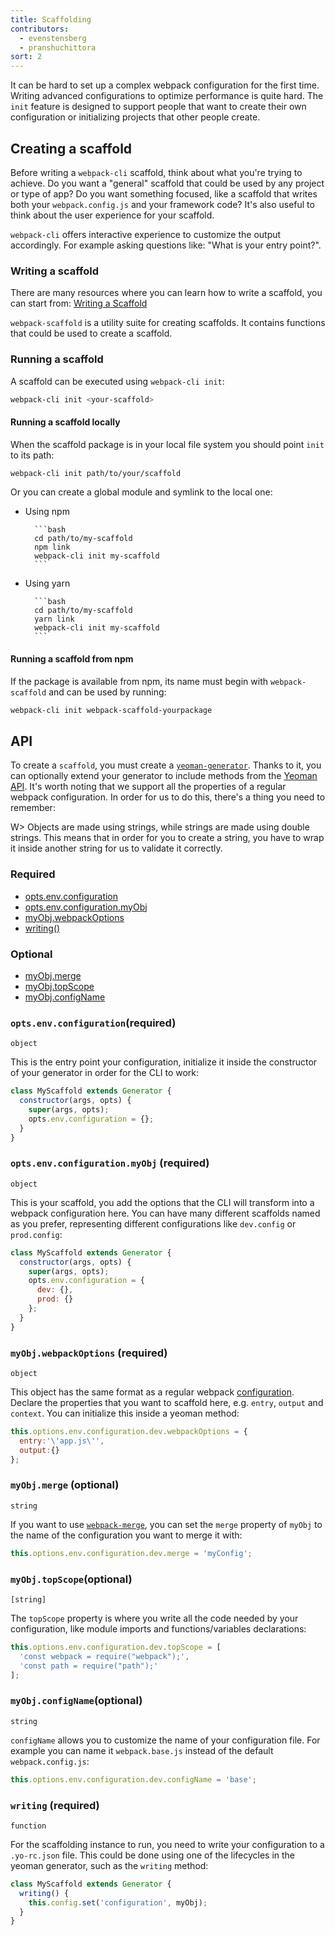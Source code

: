 ```yaml
---
title: Scaffolding
contributors:
  - evenstensberg
  - pranshuchittora
sort: 2
---
```


It can be hard to set up a complex webpack configuration for the first time. Writing advanced configurations to optimize performance is quite hard. The `init` feature is designed to support people that want to create their own configuration or initializing projects that other people create.

## Creating a scaffold

Before writing a `webpack-cli` scaffold, think about what you're trying to achieve. Do you want a "general" scaffold that could be used by any project or type of app? Do you want something focused, like a scaffold that writes both your `webpack.config.js` and your framework code? It's also useful to think about the user experience for your scaffold.

`webpack-cli` offers interactive experience to customize the output accordingly. For example asking questions like: "What is your entry point?".

### Writing a scaffold

There are many resources where you can learn how to write a scaffold, you can start from: [Writing a Scaffold](/contribute/writing-a-scaffold/)

`webpack-scaffold` is a utility suite for creating scaffolds. It contains functions that could be used to create a scaffold.

### Running a scaffold

A scaffold can be executed using `webpack-cli init`:

```bash
webpack-cli init <your-scaffold>
```

#### Running a scaffold locally

When the scaffold package is in your local file system you should point `init` to its path:

```bash
webpack-cli init path/to/your/scaffold
```

Or you can create a global module and symlink to the local one:

- Using npm

      	```bash
      	cd path/to/my-scaffold
      	npm link
      	webpack-cli init my-scaffold
      	```

- Using yarn

      	```bash
      	cd path/to/my-scaffold
      	yarn link
      	webpack-cli init my-scaffold
        ```

#### Running a scaffold from npm

If the package is available from npm, its name must begin with `webpack-scaffold` and can be used by running:

```bash
webpack-cli init webpack-scaffold-yourpackage
```

## API

To create a `scaffold`, you must create a [`yeoman-generator`](http://yeoman.io/authoring/). Thanks to it, you can optionally extend your generator to include methods from the [Yeoman API](http://yeoman.io/learning/). It's worth noting that we support all the properties of a regular webpack configuration. In order for us to do this, there's a thing you need to remember:

W> Objects are made using strings, while strings are made using double strings. This means that in order for you to create a string, you have to wrap it inside another string for us to validate it correctly.

### Required

- [opts.env.configuration](#optsenvconfiguration-required)
- [opts.env.configuration.myObj](#optsenvconfigurationmyObj-required)
- [myObj.webpackOptions](#myObjwebpackOptions-required)
- [writing()](<#writing()-required>)

### Optional

- [myObj.merge](#myObjmerge-optional)
- [myObj.topScope](#myObjtopScope-optional)
- [myObj.configName](#myObjconfigName-optional)

### `opts.env.configuration`(required)

`object`

This is the entry point your configuration, initialize it inside the constructor of your generator in order for the CLI to work:

```js
class MyScaffold extends Generator {
  constructor(args, opts) {
    super(args, opts);
    opts.env.configuration = {};
  }
}
```

### `opts.env.configuration.myObj` (required)

`object`

This is your scaffold, you add the options that the CLI will transform into a webpack configuration here. You can have many different scaffolds named as you prefer, representing different configurations like `dev.config` or `prod.config`:

```js
class MyScaffold extends Generator {
  constructor(args, opts) {
    super(args, opts);
    opts.env.configuration = {
      dev: {},
      prod: {}
    };
  }
}
```

### `myObj.webpackOptions` (required)

`object`

This object has the same format as a regular webpack [configuration](/configuration/). Declare the properties that you want to scaffold here, e.g. `entry`, `output` and `context`. You can initialize this inside a yeoman method:

```js
this.options.env.configuration.dev.webpackOptions = {
  entry:'\'app.js\'',
  output:{}
};
```

### `myObj.merge` (optional)

`string`

If you want to use [`webpack-merge`](https://github.com/survivejs/webpack-merge), you can set the `merge` property of `myObj` to the name of the configuration you want to merge it with:

```js
this.options.env.configuration.dev.merge = 'myConfig';
```

### `myObj.topScope`(optional)

`[string]`

The `topScope` property is where you write all the code needed by your configuration, like module imports and functions/variables declarations:

```js
this.options.env.configuration.dev.topScope = [
  'const webpack = require("webpack");',
  'const path = require("path");'
];
```

### `myObj.configName`(optional)

`string`

`configName` allows you to customize the name of your configuration file. For example you can name it `webpack.base.js` instead of the default `webpack.config.js`:

```js
this.options.env.configuration.dev.configName = 'base';
```

### `writing` (required)

`function`

For the scaffolding instance to run, you need to write your configuration to a `.yo-rc.json` file. This could be done using one of the lifecycles in the yeoman generator, such as the `writing` method:

```js
class MyScaffold extends Generator {
  writing() {
    this.config.set('configuration', myObj);
  }
}
```

